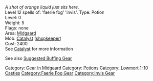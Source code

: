 *A shot of orange liquid just sits here.*  
Level 12 spells of: 'faerie fog' 'invis'. Type: Potion  
Level: 0  
Weight: 5  
Flags: none  
Area: [Midgaard](:Category:Midgaard.md "wikilink")  
Mob: [Catalyst](Catalyst "wikilink")
([shopkeeper](:Category:Shopkeepers.md "wikilink"))  
Cost: 2400  
See [Catalyst](Catalyst "wikilink") for more information

See also [Suggested Buffing
Gear](Suggested_Spellcasting_Gear#Suggested_Buffing_Gear.md "wikilink")

[Category: Gear In Midgaard](Category:_Gear_In_Midgaard "wikilink")
[Category: Potions](Category:_Potions "wikilink") [Category: Lowmort
1-10 Casties](Category:_Lowmort_1-10_Casties "wikilink")
[Category:Faerie Fog Gear](Category:Faerie_Fog_Gear "wikilink")
[Category:Invis Gear](Category:Invis_Gear "wikilink")

